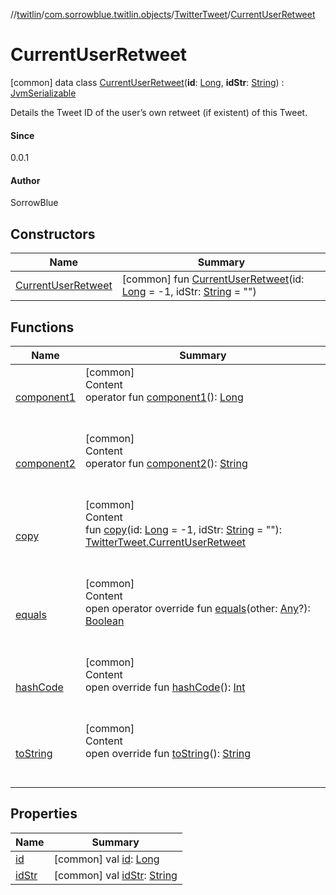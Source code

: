 //[twitlin](../../../index.md)/[com.sorrowblue.twitlin.objects](../../index.md)/[TwitterTweet](../index.md)/[CurrentUserRetweet](index.md)



# CurrentUserRetweet  
 [common] data class [CurrentUserRetweet](index.md)(**id**: [Long](https://kotlinlang.org/api/latest/jvm/stdlib/kotlin/-long/index.html), **idStr**: [String](https://kotlinlang.org/api/latest/jvm/stdlib/kotlin/-string/index.html)) : [JvmSerializable](../../../com.sorrowblue.twitlin.annotation/-jvm-serializable/index.md)

Details the Tweet ID of the user’s own retweet (if existent) of this Tweet.



#### Since  


0.0.1



#### Author  


SorrowBlue

   


## Constructors  
  
|  Name|  Summary| 
|---|---|
| <a name="com.sorrowblue.twitlin.objects/TwitterTweet.CurrentUserRetweet/CurrentUserRetweet/#kotlin.Long#kotlin.String/PointingToDeclaration/"></a>[CurrentUserRetweet](-current-user-retweet.md)| <a name="com.sorrowblue.twitlin.objects/TwitterTweet.CurrentUserRetweet/CurrentUserRetweet/#kotlin.Long#kotlin.String/PointingToDeclaration/"></a> [common] fun [CurrentUserRetweet](-current-user-retweet.md)(id: [Long](https://kotlinlang.org/api/latest/jvm/stdlib/kotlin/-long/index.html) = -1, idStr: [String](https://kotlinlang.org/api/latest/jvm/stdlib/kotlin/-string/index.html) = "")   <br>


## Functions  
  
|  Name|  Summary| 
|---|---|
| <a name="com.sorrowblue.twitlin.objects/TwitterTweet.CurrentUserRetweet/component1/#/PointingToDeclaration/"></a>[component1](component1.md)| <a name="com.sorrowblue.twitlin.objects/TwitterTweet.CurrentUserRetweet/component1/#/PointingToDeclaration/"></a>[common]  <br>Content  <br>operator fun [component1](component1.md)(): [Long](https://kotlinlang.org/api/latest/jvm/stdlib/kotlin/-long/index.html)  <br><br><br>
| <a name="com.sorrowblue.twitlin.objects/TwitterTweet.CurrentUserRetweet/component2/#/PointingToDeclaration/"></a>[component2](component2.md)| <a name="com.sorrowblue.twitlin.objects/TwitterTweet.CurrentUserRetweet/component2/#/PointingToDeclaration/"></a>[common]  <br>Content  <br>operator fun [component2](component2.md)(): [String](https://kotlinlang.org/api/latest/jvm/stdlib/kotlin/-string/index.html)  <br><br><br>
| <a name="com.sorrowblue.twitlin.objects/TwitterTweet.CurrentUserRetweet/copy/#kotlin.Long#kotlin.String/PointingToDeclaration/"></a>[copy](copy.md)| <a name="com.sorrowblue.twitlin.objects/TwitterTweet.CurrentUserRetweet/copy/#kotlin.Long#kotlin.String/PointingToDeclaration/"></a>[common]  <br>Content  <br>fun [copy](copy.md)(id: [Long](https://kotlinlang.org/api/latest/jvm/stdlib/kotlin/-long/index.html) = -1, idStr: [String](https://kotlinlang.org/api/latest/jvm/stdlib/kotlin/-string/index.html) = ""): [TwitterTweet.CurrentUserRetweet](index.md)  <br><br><br>
| <a name="kotlin/Any/equals/#kotlin.Any?/PointingToDeclaration/"></a>[equals](../../../com.sorrowblue.twitlin.v2.users/-users-api/-expansion/-companion/index.md#%5Bkotlin%2FAny%2Fequals%2F%23kotlin.Any%3F%2FPointingToDeclaration%2F%5D%2FFunctions%2F1930806739)| <a name="kotlin/Any/equals/#kotlin.Any?/PointingToDeclaration/"></a>[common]  <br>Content  <br>open operator override fun [equals](../../../com.sorrowblue.twitlin.v2.users/-users-api/-expansion/-companion/index.md#%5Bkotlin%2FAny%2Fequals%2F%23kotlin.Any%3F%2FPointingToDeclaration%2F%5D%2FFunctions%2F1930806739)(other: [Any](https://kotlinlang.org/api/latest/jvm/stdlib/kotlin/-any/index.html)?): [Boolean](https://kotlinlang.org/api/latest/jvm/stdlib/kotlin/-boolean/index.html)  <br><br><br>
| <a name="kotlin/Any/hashCode/#/PointingToDeclaration/"></a>[hashCode](../../../com.sorrowblue.twitlin.v2.users/-users-api/-expansion/-companion/index.md#%5Bkotlin%2FAny%2FhashCode%2F%23%2FPointingToDeclaration%2F%5D%2FFunctions%2F1930806739)| <a name="kotlin/Any/hashCode/#/PointingToDeclaration/"></a>[common]  <br>Content  <br>open override fun [hashCode](../../../com.sorrowblue.twitlin.v2.users/-users-api/-expansion/-companion/index.md#%5Bkotlin%2FAny%2FhashCode%2F%23%2FPointingToDeclaration%2F%5D%2FFunctions%2F1930806739)(): [Int](https://kotlinlang.org/api/latest/jvm/stdlib/kotlin/-int/index.html)  <br><br><br>
| <a name="kotlin/Any/toString/#/PointingToDeclaration/"></a>[toString](../../../com.sorrowblue.twitlin.v2.users/-users-api/-expansion/-companion/index.md#%5Bkotlin%2FAny%2FtoString%2F%23%2FPointingToDeclaration%2F%5D%2FFunctions%2F1930806739)| <a name="kotlin/Any/toString/#/PointingToDeclaration/"></a>[common]  <br>Content  <br>open override fun [toString](../../../com.sorrowblue.twitlin.v2.users/-users-api/-expansion/-companion/index.md#%5Bkotlin%2FAny%2FtoString%2F%23%2FPointingToDeclaration%2F%5D%2FFunctions%2F1930806739)(): [String](https://kotlinlang.org/api/latest/jvm/stdlib/kotlin/-string/index.html)  <br><br><br>


## Properties  
  
|  Name|  Summary| 
|---|---|
| <a name="com.sorrowblue.twitlin.objects/TwitterTweet.CurrentUserRetweet/id/#/PointingToDeclaration/"></a>[id](id.md)| <a name="com.sorrowblue.twitlin.objects/TwitterTweet.CurrentUserRetweet/id/#/PointingToDeclaration/"></a> [common] val [id](id.md): [Long](https://kotlinlang.org/api/latest/jvm/stdlib/kotlin/-long/index.html)   <br>
| <a name="com.sorrowblue.twitlin.objects/TwitterTweet.CurrentUserRetweet/idStr/#/PointingToDeclaration/"></a>[idStr](id-str.md)| <a name="com.sorrowblue.twitlin.objects/TwitterTweet.CurrentUserRetweet/idStr/#/PointingToDeclaration/"></a> [common] val [idStr](id-str.md): [String](https://kotlinlang.org/api/latest/jvm/stdlib/kotlin/-string/index.html)   <br>


